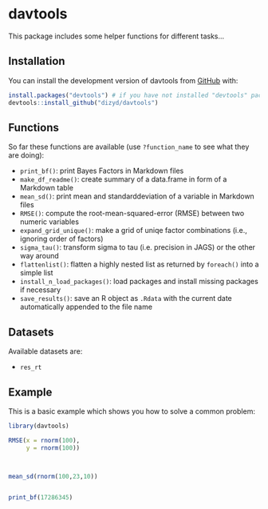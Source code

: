 # davtools
This package includes some helper functions for different tasks...

## Installation

You can install the development version of davtools from [GitHub](https://github.com/) with:


```R
install.packages("devtools") # if you have not installed "devtools" package
devtools::install_github("dizyd/davtools")
```
## Functions

So far these functions are available (use `?function_name` to see what they are doing):

- `print_bf()`: print Bayes Factors in Markdown files
- `make_df_readme()`: create summary of a data.frame in form of a Markdown table
- `mean_sd()`:  print mean and standarddeviation of a variable in Markdown files
- `RMSE()`: compute the root-mean-squared-error (RMSE) between two numeric variables
- `expand_grid_unique()`: make a grid of uniqe factor combinations (i.e., ignoring order of factors)
- `sigma_tau()`: transform sigma to tau (i.e. precision in JAGS) or the other way around
- `flattenlist()`: flatten a highly nested list as returned by `foreach()` into a simple list
- `install_n_load_packages()`: load packages and install missing packages if necessary
- `save_results()`:  save an R object as `.Rdata` with the current date automatically appended to the file name


## Datasets

Available datasets are:

- `res_rt`


## Example

This is a basic example which shows you how to solve a common problem:

``` r
library(davtools)

RMSE(x = rnorm(100),
     y = rnorm(100))



mean_sd(rnorm(100,23,10))


print_bf(17286345)



```

